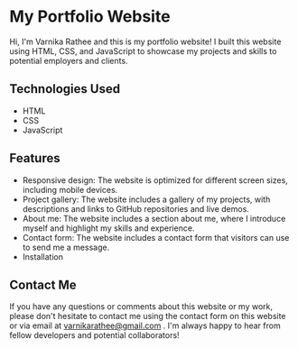 # My Portfolio Website
Hi, I'm Varnika Rathee and this is my portfolio website! I built this website using HTML, CSS, and JavaScript to showcase my projects and skills to potential employers and clients.

## Technologies Used
- HTML
- CSS
- JavaScript

## Features
- Responsive design: The website is optimized for different screen sizes, including mobile devices.
- Project gallery: The website includes a gallery of my projects, with descriptions and links to GitHub repositories and live demos.
- About me: The website includes a section about me, where I introduce myself and highlight my skills and experience.
- Contact form: The website includes a contact form that visitors can use to send me a message.
- Installation

## Contact Me
If you have any questions or comments about this website or my work, please don't hesitate to contact me using the contact form on this website or via email at varnikarathee@gmail.com . I'm always happy to hear from fellow developers and potential collaborators!
